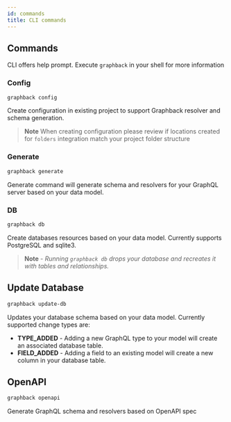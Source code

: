```yaml
---
id: commands
title: CLI commands
---
```


## Commands

CLI offers help prompt. 
Execute `graphback` in your shell for more information

### Config 

```bash
graphback config
```

Create configuration in existing project to support Graphback resolver and schema generation.

> **Note** When creating configuration please review if locations created for `folders` integration match your project folder structure

### Generate

  ```bash
  graphback generate
  ```
  Generate command will generate schema and resolvers for your GraphQL server based on your data model.

### DB
  ```bash
  graphback db
  ```
  Create databases resources based on your data model. Currently supports PostgreSQL and sqlite3.
> **Note** - *Running `graphback db` drops your database and recreates it with tables and relationships.*

## Update Database

```sh
graphback update-db
```

Updates your database schema based on your data model. Currently supported change types are:

- **TYPE_ADDED** - Adding a new GraphQL type to your model will create an associated database table.
- **FIELD_ADDED** - Adding a field to an existing model will create a new column in your database table.


## OpenAPI

 ```bash
 graphback openapi 
 ```    
 Generate GraphQL schema and resolvers based on OpenAPI spec
